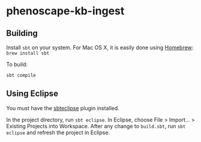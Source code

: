 # phenoscape-kb-ingest

## Building

Install `sbt` on your system. For Mac OS X, it is easily done using [Homebrew](http://brew.sh): `brew install sbt`

To build:

`sbt compile`

## Using Eclipse

You must have the [sbteclipse](https://github.com/typesafehub/sbteclipse) plugin installed.

In the project directory, run `sbt eclipse`. In Eclipse, choose File > Import... > Existing Projects into Workspace. After any change to `build.sbt`, run `sbt eclipse` and refresh the project in Eclipse.